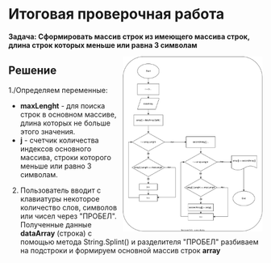 # Итоговая проверочная работа

**Задача: Сформировать массив строк из имеющего массива строк, длина строк которых меньше или равна 3 символам**

<img src=".//IMG/block_diagram.svg " width="55%" align="right"> 

## Решение

1./Определяем переменные:
* **maxLenght** - для поиска строк в основном массиве, длина которых не больше этого значения.
* **j** - счетчик количества индексов основного массива, строки которого меньше или равно 3 символам.

2. Пользователь вводит с клавиатуры некоторое количество слов, символов или чисел через "ПРОБЕЛ".
Полученные данные **dataArray** (строка) с помощью метода String.Splint() и разделителя "ПРОБЕЛ" 
разбиваем на подстроки и формируем основной массив строк **array**

